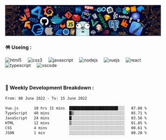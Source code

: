 <img src="./assets/img/header.png" />

<br />

### 🪅 Useing :

<p>
  <img alt="html5" src="https://cdn.jsdelivr.net/gh/devicons/devicon/icons/html5/html5-original.svg" width="50" />
  &nbsp;
  &nbsp;
  <img alt="css3" src="https://cdn.jsdelivr.net/gh/devicons/devicon/icons/css3/css3-original.svg" width="50" />
  &nbsp;
  &nbsp;
  <img alt="javascript" src="https://cdn.jsdelivr.net/gh/devicons/devicon/icons/javascript/javascript-original.svg" width="50" />
  &nbsp;
  &nbsp;
  <img alt="nodejs" src="https://cdn.jsdelivr.net/gh/devicons/devicon/icons/nodejs/nodejs-original.svg" width="50" />
  &nbsp;
  &nbsp;
  <img alt="vuejs" src="https://cdn.jsdelivr.net/gh/devicons/devicon/icons/vuejs/vuejs-original.svg" width="50" />
  &nbsp;
  &nbsp;
  <img alt="react" src="https://cdn.jsdelivr.net/gh/devicons/devicon/icons/react/react-original.svg" width="50" />
  &nbsp;
  &nbsp;
  <img alt="typescript" src="https://cdn.jsdelivr.net/gh/devicons/devicon/icons/typescript/typescript-original.svg" width="50" />
  &nbsp;
  &nbsp;
  <img alt="vscode" src="https://cdn.jsdelivr.net/gh/devicons/devicon/icons/vscode/vscode-original.svg" width="50"/>
</p>

<br />

### 🌠 Weekly Development Breakdown :

<!--START_SECTION:waka-->

```text
From: 08 June 2022 - To: 15 June 2022

Vue.js       10 hrs 15 mins  ██████████████████████░░░   87.88 %
TypeScript   40 mins         █▒░░░░░░░░░░░░░░░░░░░░░░░   05.71 %
JavaScript   24 mins         █░░░░░░░░░░░░░░░░░░░░░░░░   03.56 %
HTML         12 mins         ▒░░░░░░░░░░░░░░░░░░░░░░░░   01.85 %
CSS          4 mins          ░░░░░░░░░░░░░░░░░░░░░░░░░   00.61 %
JSON         1 min           ░░░░░░░░░░░░░░░░░░░░░░░░░   00.28 %
```

<!--END_SECTION:waka-->

<!-- ### 🎮 Snake Eating My Contribution Graph :

![github contribution grid snake animation](https://raw.githubusercontent.com/Turing-bot/Turing-bot/output/github-contribution-grid-snake-dark.svg#gh-dark-mode-only)
![github contribution grid snake animation](https://raw.githubusercontent.com/Turing-bot/Turing-bot/output/github-contribution-grid-snake.svg#gh-light-mode-only) -->
